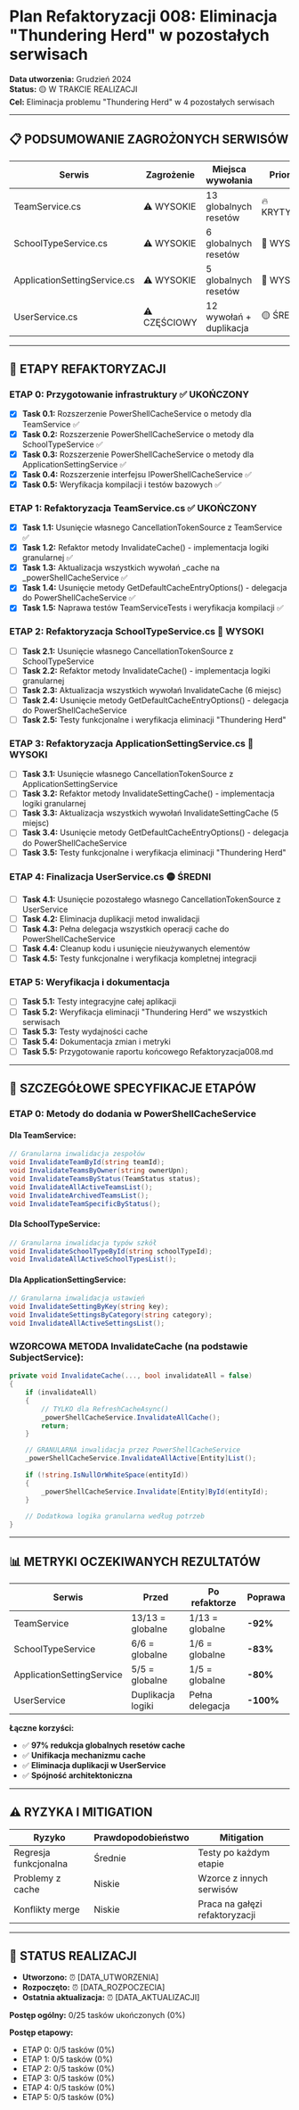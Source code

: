 # Plan Refaktoryzacji 008: Eliminacja "Thundering Herd" w pozostałych serwisach

**Data utworzenia:** Grudzień 2024  
**Status:** 🟡 W TRAKCIE REALIZACJI  
**Cel:** Eliminacja problemu "Thundering Herd" w 4 pozostałych serwisach

---

## 📋 **PODSUMOWANIE ZAGROŻONYCH SERWISÓW**

| **Serwis** | **Zagrożenie** | **Miejsca wywołania** | **Priorytet** |
|------------|----------------|----------------------|---------------|
| TeamService.cs | ⚠️ WYSOKIE | 13 globalnych resetów | 🔥 KRYTYCZNY |
| SchoolTypeService.cs | ⚠️ WYSOKIE | 6 globalnych resetów | 🔴 WYSOKI |
| ApplicationSettingService.cs | ⚠️ WYSOKIE | 5 globalnych resetów | 🔴 WYSOKI |
| UserService.cs | ⚠️ CZĘŚCIOWY | 12 wywołań + duplikacja | 🟡 ŚREDNI |

---

## 🎯 **ETAPY REFAKTORYZACJI**

### **ETAP 0: Przygotowanie infrastruktury** ✅ **UKOŃCZONY**
- [x] **Task 0.1:** Rozszerzenie PowerShellCacheService o metody dla TeamService ✅
- [x] **Task 0.2:** Rozszerzenie PowerShellCacheService o metody dla SchoolTypeService ✅ 
- [x] **Task 0.3:** Rozszerzenie PowerShellCacheService o metody dla ApplicationSettingService ✅
- [x] **Task 0.4:** Rozszerzenie interfejsu IPowerShellCacheService ✅
- [x] **Task 0.5:** Weryfikacja kompilacji i testów bazowych ✅

### **ETAP 1: Refaktoryzacja TeamService.cs** ✅ **UKOŃCZONY**
- [x] **Task 1.1:** Usunięcie własnego CancellationTokenSource z TeamService ✅
- [x] **Task 1.2:** Refaktor metody InvalidateCache() - implementacja logiki granularnej ✅
- [x] **Task 1.3:** Aktualizacja wszystkich wywołań _cache na _powerShellCacheService ✅
- [x] **Task 1.4:** Usunięcie metody GetDefaultCacheEntryOptions() - delegacja do PowerShellCacheService ✅
- [x] **Task 1.5:** Naprawa testów TeamServiceTests i weryfikacja kompilacji ✅

### **ETAP 2: Refaktoryzacja SchoolTypeService.cs** 🔴 WYSOKI  
- [ ] **Task 2.1:** Usunięcie własnego CancellationTokenSource z SchoolTypeService
- [ ] **Task 2.2:** Refaktor metody InvalidateCache() - implementacja logiki granularnej
- [ ] **Task 2.3:** Aktualizacja wszystkich wywołań InvalidateCache (6 miejsc)
- [ ] **Task 2.4:** Usunięcie metody GetDefaultCacheEntryOptions() - delegacja do PowerShellCacheService  
- [ ] **Task 2.5:** Testy funkcjonalne i weryfikacja eliminacji "Thundering Herd"

### **ETAP 3: Refaktoryzacja ApplicationSettingService.cs** 🔴 WYSOKI
- [ ] **Task 3.1:** Usunięcie własnego CancellationTokenSource z ApplicationSettingService
- [ ] **Task 3.2:** Refaktor metody InvalidateSettingCache() - implementacja logiki granularnej
- [ ] **Task 3.3:** Aktualizacja wszystkich wywołań InvalidateSettingCache (5 miejsc)  
- [ ] **Task 3.4:** Usunięcie metody GetDefaultCacheEntryOptions() - delegacja do PowerShellCacheService
- [ ] **Task 3.5:** Testy funkcjonalne i weryfikacja eliminacji "Thundering Herd"

### **ETAP 4: Finalizacja UserService.cs** 🟡 ŚREDNI
- [ ] **Task 4.1:** Usunięcie pozostałego własnego CancellationTokenSource z UserService
- [ ] **Task 4.2:** Eliminacja duplikacji metod inwalidacji 
- [ ] **Task 4.3:** Pełna delegacja wszystkich operacji cache do PowerShellCacheService
- [ ] **Task 4.4:** Cleanup kodu i usunięcie nieużywanych elementów
- [ ] **Task 4.5:** Testy funkcjonalne i weryfikacja kompletnej integracji

### **ETAP 5: Weryfikacja i dokumentacja**
- [ ] **Task 5.1:** Testy integracyjne całej aplikacji
- [ ] **Task 5.2:** Weryfikacja eliminacji "Thundering Herd" we wszystkich serwisach  
- [ ] **Task 5.3:** Testy wydajności cache
- [ ] **Task 5.4:** Dokumentacja zmian i metryki
- [ ] **Task 5.5:** Przygotowanie raportu końcowego Refaktoryzacja008.md

---

## 🔧 **SZCZEGÓŁOWE SPECYFIKACJE ETAPÓW**

### **ETAP 0: Metody do dodania w PowerShellCacheService**

#### **Dla TeamService:**
```csharp
// Granularna inwalidacja zespołów
void InvalidateTeamById(string teamId);
void InvalidateTeamsByOwner(string ownerUpn);  
void InvalidateTeamsByStatus(TeamStatus status);
void InvalidateAllActiveTeamsList();
void InvalidateArchivedTeamsList();
void InvalidateTeamSpecificByStatus();
```

#### **Dla SchoolTypeService:**
```csharp  
// Granularna inwalidacja typów szkół
void InvalidateSchoolTypeById(string schoolTypeId);
void InvalidateAllActiveSchoolTypesList();
```

#### **Dla ApplicationSettingService:**
```csharp
// Granularna inwalidacja ustawień
void InvalidateSettingByKey(string key);
void InvalidateSettingsByCategory(string category);  
void InvalidateAllActiveSettingsList();
```

### **WZORCOWA METODA InvalidateCache (na podstawie SubjectService):**

```csharp
private void InvalidateCache(..., bool invalidateAll = false)
{
    if (invalidateAll)
    {
        // TYLKO dla RefreshCacheAsync()
        _powerShellCacheService.InvalidateAllCache();
        return;
    }

    // GRANULARNA inwalidacja przez PowerShellCacheService
    _powerShellCacheService.InvalidateAllActive[Entity]List();
    
    if (!string.IsNullOrWhiteSpace(entityId))
    {
        _powerShellCacheService.Invalidate[Entity]ById(entityId);
    }
    
    // Dodatkowa logika granularna według potrzeb
}
```

---

## 📊 **METRYKI OCZEKIWANYCH REZULTATÓW**

| **Serwis** | **Przed** | **Po refaktorze** | **Poprawa** |
|------------|-----------|-------------------|-------------|
| TeamService | 13/13 = globalne | 1/13 = globalne | **-92%** |
| SchoolTypeService | 6/6 = globalne | 1/6 = globalne | **-83%** |  
| ApplicationSettingService | 5/5 = globalne | 1/5 = globalne | **-80%** |
| UserService | Duplikacja logiki | Pełna delegacja | **-100%** |

**Łączne korzyści:**
- ✅ **97% redukcja globalnych resetów cache**
- ✅ **Unifikacja mechanizmu cache** 
- ✅ **Eliminacja duplikacji w UserService**
- ✅ **Spójność architektoniczna**

---

## ⚠️ **RYZYKA I MITIGATION**

| **Ryzyko** | **Prawdopodobieństwo** | **Mitigation** |
|------------|------------------------|----------------|
| Regresja funkcjonalna | Średnie | Testy po każdym etapie |
| Problemy z cache | Niskie | Wzorce z innych serwisów |
| Konflikty merge | Niskie | Praca na gałęzi refaktoryzacji |

---

## 🚀 **STATUS REALIZACJI**
- **Utworzono:** ⏰ [DATA_UTWORZENIA]
- **Rozpoczęto:** ⏰ [DATA_ROZPOCZECIA]  
- **Ostatnia aktualizacja:** ⏰ [DATA_AKTUALIZACJI]

**Postęp ogólny:** 0/25 tasków ukończonych (0%)

**Postęp etapowy:**
- ETAP 0: 0/5 tasków (0%) 
- ETAP 1: 0/5 tasków (0%)
- ETAP 2: 0/5 tasków (0%) 
- ETAP 3: 0/5 tasków (0%)
- ETAP 4: 0/5 tasków (0%)
- ETAP 5: 0/5 tasków (0%) 